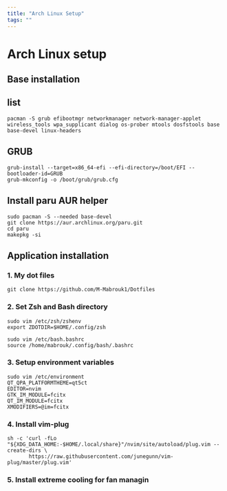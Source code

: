 ```yaml
---
title: "Arch Linux Setup"
tags: ""
---
```


# Arch Linux setup

## Base installation

## list
```
pacman -S grub efibootmgr networkmanager network-manager-applet wireless_tools wpa_supplicant dialog os-prober mtools dosfstools base base-devel linux-headers
```
## GRUB
```
grub-install --target=x86_64-efi --efi-directory=/boot/EFI --bootloader-id=GRUB
grub-mkconfig -o /boot/grub/grub.cfg
```
## Install paru AUR helper
```
sudo pacman -S --needed base-devel
git clone https://aur.archlinux.org/paru.git
cd paru
makepkg -si
```

## Application installation

### 1. My dot files
```
git clone https://github.com/M-Mabrouk1/Dotfiles
```
### 2. Set Zsh and Bash directory
```
sudo vim /etc/zsh/zshenv
export ZDOTDIR=$HOME/.config/zsh

sudo vim /etc/bash.bashrc
source /home/mabrouk/.config/bash/.bashrc 
```
### 3. Setup environment variables
```
sudo vim /etc/environment
QT_QPA_PLATFORMTHEME=qt5ct
EDITOR=nvim
GTK_IM_MODULE=fcitx
QT_IM_MODULE=fcitx
XMODIFIERS=@im=fcitx
```
### 4. Install vim-plug
```
sh -c 'curl -fLo "${XDG_DATA_HOME:-$HOME/.local/share}"/nvim/site/autoload/plug.vim --create-dirs \
       https://raw.githubusercontent.com/junegunn/vim-plug/master/plug.vim'
```
### 5. Install extreme cooling for fan managin